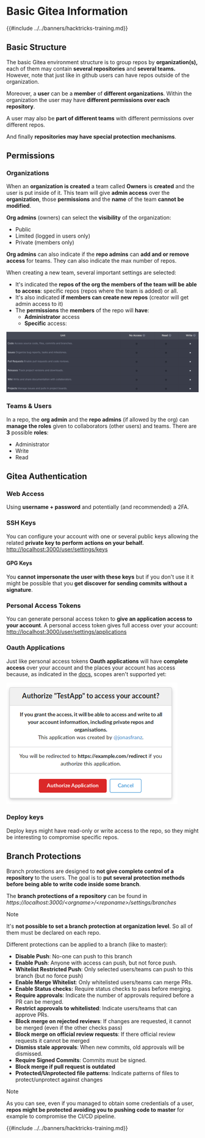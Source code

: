 # Basic Gitea Information

{{#include ../../banners/hacktricks-training.md}}

## Basic Structure

The basic Gitea environment structure is to group repos by **organization(s),** each of them may contain **several repositories** and **several teams.** However, note that just like in github users can have repos outside of the organization.

Moreover, a **user** can be a **member** of **different organizations**. Within the organization the user may have **different permissions over each repository**.

A user may also be **part of different teams** with different permissions over different repos.

And finally **repositories may have special protection mechanisms**.

## Permissions

### Organizations

When an **organization is created** a team called **Owners** is **created** and the user is put inside of it. This team will give **admin access** over the **organization**, those **permissions** and the **name** of the team **cannot be modified**.

**Org admins** (owners) can select the **visibility** of the organization:

- Public
- Limited (logged in users only)
- Private (members only)

**Org admins** can also indicate if the **repo admins** can **add and or remove access** for teams. They can also indicate the max number of repos.

When creating a new team, several important settings are selected:

- It's indicated the **repos of the org the members of the team will be able to access**: specific repos (repos where the team is added) or all.
- It's also indicated **if members can create new repos** (creator will get admin access to it)
- The **permissions** the **members** of the repo will **have**:
  - **Administrator** access
  - **Specific** access:

![](<../../images/image (118).png>)

### Teams & Users

In a repo, the **org admin** and the **repo admins** (if allowed by the org) can **manage the roles** given to collaborators (other users) and teams. There are **3** possible **roles**:

- Administrator
- Write
- Read

## Gitea Authentication

### Web Access

Using **username + password** and potentially (and recommended) a 2FA.

### **SSH Keys**

You can configure your account with one or several public keys allowing the related **private key to perform actions on your behalf.** [http://localhost:3000/user/settings/keys](http://localhost:3000/user/settings/keys)

#### **GPG Keys**

You **cannot impersonate the user with these keys** but if you don't use it it might be possible that you **get discover for sending commits without a signature**.

### **Personal Access Tokens**

You can generate personal access token to **give an application access to your account**. A personal access token gives full access over your account: [http://localhost:3000/user/settings/applications](http://localhost:3000/user/settings/applications)

### Oauth Applications

Just like personal access tokens **Oauth applications** will have **complete access** over your account and the places your account has access because, as indicated in the [docs](https://docs.gitea.io/en-us/oauth2-provider/#scopes), scopes aren't supported yet:

![](<../../images/image (194).png>)

### Deploy keys

Deploy keys might have read-only or write access to the repo, so they might be interesting to compromise specific repos.

## Branch Protections

Branch protections are designed to **not give complete control of a repository** to the users. The goal is to **put several protection methods before being able to write code inside some branch**.

The **branch protections of a repository** can be found in _https://localhost:3000/\<orgname>/\<reponame>/settings/branches_

> [!NOTE]
> It's **not possible to set a branch protection at organization level**. So all of them must be declared on each repo.

Different protections can be applied to a branch (like to master):

- **Disable Push**: No-one can push to this branch
- **Enable Push**: Anyone with access can push, but not force push.
- **Whitelist Restricted Push**: Only selected users/teams can push to this branch (but no force push)
- **Enable Merge Whitelist**: Only whitelisted users/teams can merge PRs.
- **Enable Status checks:** Require status checks to pass before merging.
- **Require approvals**: Indicate the number of approvals required before a PR can be merged.
- **Restrict approvals to whitelisted**: Indicate users/teams that can approve PRs.
- **Block merge on rejected reviews**: If changes are requested, it cannot be merged (even if the other checks pass)
- **Block merge on official review requests**: If there official review requests it cannot be merged
- **Dismiss stale approvals**: When new commits, old approvals will be dismissed.
- **Require Signed Commits**: Commits must be signed.
- **Block merge if pull request is outdated**
- **Protected/Unprotected file patterns**: Indicate patterns of files to protect/unprotect against changes

> [!NOTE]
> As you can see, even if you managed to obtain some credentials of a user, **repos might be protected avoiding you to pushing code to master** for example to compromise the CI/CD pipeline.

{{#include ../../banners/hacktricks-training.md}}



